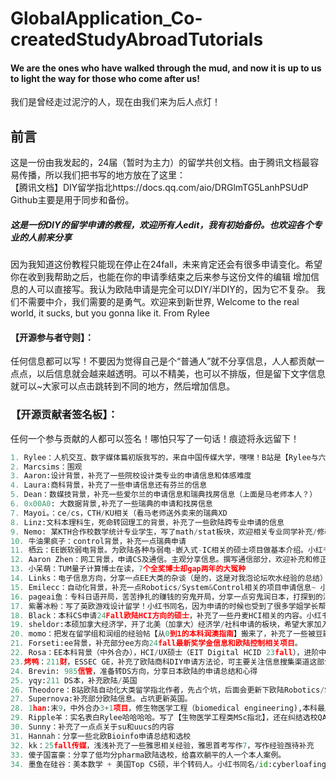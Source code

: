 # GlobalApplication_Co-createdStudyAbroadTutorials
#### We are the ones who have walked through the mud, and now it is up to us to light the way for those who come after us!
我们是曾经走过泥泞的人，现在由我们来为后人点灯！

## 前言
这是一份由我发起的，24届（暂时为主力）的留学共创文档。由于腾讯文档最容易传播，所以我们把书写的地方放在了这里：<br/>
【腾讯文档】DIY留学指北https://docs.qq.com/aio/DRGlmTG5LanhPSUdP
<br/>Github主要是用于同步和备份。
##### 这是一份DIY的留学申请的教程，欢迎所有人edit，我有初始备份。也欢迎各个专业的人前来分享
因为我知道这份教程只能现在停止在24fall，未来肯定还会有很多申请变化。希望你在收到我帮助之后，也能在你的申请季结束之后来参与这份文件的编辑
增加信息的人可以直接写。我认为欧陆申请是完全可以DIY/半DIY的，因为它不复杂。
我们不需要中介，我们需要的是勇气。欢迎来到新世界,
Welcome to the real world, it sucks, but you gonna like it.
From Rylee
#### 【开源参与者守则】：
任何信息都可以写！不要因为觉得自己是个“普通人”就不分享信息，人人都贡献一点点，以后信息就会越来越透明。可以不精美，也可以不排版，但是留下文字信息就可以~大家可以点击跳转到不同的地方，然后增加信息。

### 【开源贡献者签名板】：
任何一个参与贡献的人都可以签名！哪怕只写了一句话！痕迹将永远留下！

```python
1. Rylee：人机交互、数字媒体篇初版我写的，来自中国传媒大学，嘿嘿！B站是【Rylee与六便士】，小红书id:，可能你在微信搜索也能发现我在群里。项目发起者（顶锅盖逃~）很想认识所有贡献者！
2. Marcsims：围观
3. Aaron:设计背景，补充了一些院校设计类专业的申请信息和体感难度
4. Laura:商科背景，补充了一些申请信息还有芬兰的信息
5. Dean：数媒技背景，补充一些爱尔兰的申请信息和瑞典找房信息（上面是马老师本人？）
6. 0x00A0: 大数据背景,补充了一些瑞典的申请和找房信息
7. Mayoi。：ce/cs，CTH/KU相关（看马老师送外卖来的瑞典XD
8. Linz:文科本理科生，死命转回理工的背景，补充了一些欧陆跨专业申请的信息
9. Nemo: 某KTH合作校数学统计专业学生，写了math/stat板块，欢迎相关专业同学补充/修改
10. 牛油果疯子：control背景，补充一点瑞典申请
11. 栖云：EE嵌软弱电背景。为欧陆各种与弱电-嵌入式-IC相关的硕士项目做基本介绍。小红书同名（id-872520969）
12. Aaron Zhen：网工背景，申请CS及通信。主观分享信息。撰写通信部分，欢迎补充和修正。还补充了部分CS相关。
13. 小呆萌：TUM量子计算博士在读，7个全奖博士却gap两年的大冤种
14. Links：电子信息方向，分享一点EE大类的杂谈（是的，这是对我泡论坛吹水经验的总结）
15. Emilecc：自动化背景，补充一点Robotics/System&Control相关的项目申请信息~ 小红书同名【Emilecc】id:942900327
16. pageai鱼：专科日语开局，苦苦挣扎的赚钱的穷鬼开局，分享一点穷鬼润日本，打探到的消息
17. 紫薯冰粉：写了英欧游戏设计留学！小红书同名，因为申请的时候也受到了很多学姐学长帮助所以也来出一份力~艺术留学真的水很深，欢迎大家补充！
18. Black：本科CS申请24Fall欧陆HCI方向的硕士，补充了一些丹麦HCI相关的内容。小红书【Black黑栋】，希望和大家多多交流！
19. sheldor:本硕加拿大经济学，开了北美（加拿大）经济学/社科申请的板块，希望大家加入进来一起完善。不太会用腾讯文档，如果有人能帮忙改一下格式和超链接，感激不尽。5.4 更新了北美租房信息 5.5 更新了学术推特的使用的信息
20. momo：把发在留学组和润组的经验帖【从0到1的本科润澳指南】搬来了，补充了一些被豆瓣锁掉的移民相关内容
21. Forseti:ee背景，补充部分ee方向24fall最新奖学金信息和欧陆控制相关项目。
22. Rosa：EE本科背景（中外合办），HCI/UX硕士（EIT Digital HCID 23fall），进阶中Product/UX Designer。我把自己豆瓣发过的【DIY英美欧HCI硕士全方位申请贴】和【在阿尔托学习EIT人机交互的多方位体验】搬过来了，请随意查看。相关问题可以私信豆瓣ID【LaVieEnRose】和小红书账号【Rosaaa】。
23.烤鸭：211财，ESSEC GE，补充了欧陆商科DIY申请方法论，可主要关注信息搜集渠道这部分
24. Brevin: 985信管，准备转DS方向，分享日本欧陆的申请总结和心得
25. yqy:211 DS本，补充欧陆/英国
26. Theodore：B站欧陆自动化大类留学指北作者，先占个坑，后面会更新下欧陆Robotics/System&Control方面的申请信息
27. Supernova:补充部分欧陆信息。占坑更新英国。
28. 1han:末9，中外合办3+1项目，修生物医学工程（biomedical engineering),本科最后一年在英国就读，研究生准备去kth读medical engineering，更新了kth medical engineering和英国的生活指南板块，欢迎大家补充！
29. Ripple羊：实名表白Rylee哈哈哈哈。写了【生物医学工程类MSc指北】，还在纠结选校QAQ
30. Sunny：补充了一点点关于su和uucs的内容
31. Hannah：分享一些北欧Bioinfo申请总结和选校
32. kk：25fall传媒，浅浅补充了一些雅思相关经验，雅思首考写作7，写作经验亟待补充
33. 傻子国富豪：分享了低均分pharma欧陆选校，给喜欢躺平的人一个本人案例。
34. 墨鱼在硅谷：美本数学 + 美国Top CS硕，半个转码人。小红书同名/id:cyberloafing, 准备写一点北美CS的选校指南。
```

